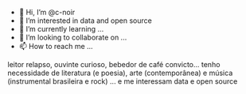 - 👋 Hi, I’m @c-noir
- 👀 I’m interested in data and open source
- 🌱 I’m currently learning ...
- 💞️ I’m looking to collaborate on ...
- 📫 How to reach me ...

leitor relapso, ouvinte curioso, bebedor de café convicto...
tenho necessidade de literatura (e poesia), arte (contemporânea) e música (instrumental brasileira e rock)
... e me interessam data e open source

<!---
c-noir/c-noir is a ✨ special ✨ repository because its `README.md` (this file) appears on your GitHub profile.
You can click the Preview link to take a look at your changes.
--->
